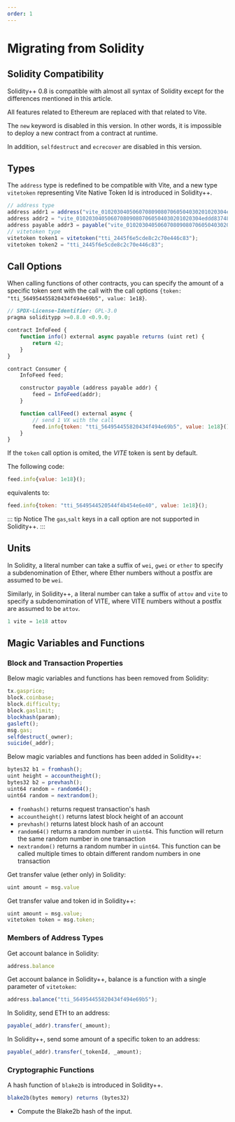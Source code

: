 ```yaml
---
order: 1
---
```


# Migrating from Solidity

## Solidity Compatibility

Solidity++ 0.8 is compatible with almost all syntax of Solidity except for the differences mentioned in this article.

All features related to Ethereum are replaced with that related to Vite.

The `new` keyword is disabled in this version. In other words, it is impossible to deploy a new contract from a contract at runtime.

In addition, `selfdestruct` and `ecrecover` are disabled in this version.


## Types
The `address` type is redefined to be compatible with Vite, and a new type `vitetoken` representing Vite Native Token Id is introduced in Solidity++.

```javascript
// address type
address addr1 = address("vite_0102030405060708090807060504030201020304eddd83748e");
address addr2 = "vite_0102030405060708090807060504030201020304eddd83748e";
address payable addr3 = payable("vite_0102030405060708090807060504030201020304eddd83748e"); 
// vitetoken type
vitetoken token1 = vitetoken("tti_2445f6e5cde8c2c70e446c83");
vitetoken token2 = "tti_2445f6e5cde8c2c70e446c83";
```

## Call Options
When calling functions of other contracts, you can specify the amount of a specific token sent with the call with the call options `{token: "tti_564954455820434f494e69b5", value: 1e18}`.

```javascript
// SPDX-License-Identifier: GPL-3.0
pragma soliditypp >=0.8.0 <0.9.0;

contract InfoFeed {
    function info() external async payable returns (uint ret) {
        return 42;
    }
}

contract Consumer {
    InfoFeed feed;

    constructor payable (address payable addr) {
        feed = InfoFeed(addr);
    }

    function callFeed() external async {
        // send 1 VX with the call
        feed.info{token: "tti_564954455820434f494e69b5", value: 1e18}();
    }
}
```

If the `token` call option is omited, the *VITE* token is sent by default.

The following code:
```javascript
feed.info{value: 1e18}();
```
equivalents to:
```javascript
feed.info{token: "tti_5649544520544f4b454e6e40", value: 1e18}();
```

::: tip Notice
The `gas`,`salt` keys in a call option are not supported in Solidity++.
:::

## Units

In Solidity, a literal number can take a suffix of `wei`, `gwei` or `ether` to specify a subdenomination of Ether, where Ether numbers without a postfix are assumed to be `wei`.

Similarly, in Solidity++, a literal number can take a suffix of `attov` and `vite` to specify a subdenomination of VITE, where VITE numbers without a postfix are assumed to be `attov`.

```javascript
1 vite = 1e18 attov
```

## Magic Variables and Functions

### Block and Transaction Properties

Below magic variables and functions has been removed from Solidity:

```javascript
tx.gasprice;
block.coinbase;
block.difficulty;
block.gaslimit;
blockhash(param);
gasleft();
msg.gas;
selfdestruct(_owner);
suicide(_addr);
```

Below magic variables and functions has been added in Solidity++:

```javascript
bytes32 b1 = fromhash();
uint height = accountheight();
bytes32 b2 = prevhash();
uint64 random = random64();
uint64 random = nextrandom();
```

* `fromhash()` returns request transaction's hash
* `accountheight()` returns latest block height of an account
* `prevhash()` returns latest block hash of an account
* `random64()` returns a random number in `uint64`. This function will return the same random number in one transaction
* `nextrandom()` returns a random number in `uint64`. This function can be called multiple times to obtain different random numbers in one transaction


Get transfer value (ether only) in Solidity:
```javascript
uint amount = msg.value
```

Get transfer value and token id in Solidity++:
```javascript
uint amount = msg.value;
vitetoken token = msg.token;
```

### Members of Address Types

Get account balance in Solidity:

```javascript
address.balance
```

Get account balance in Solidity++, balance is a function with a single parameter of `vitetoken`:
```javascript
address.balance("tti_564954455820434f494e69b5");
```

In Solidity, send ETH to an address:

```javascript
payable(_addr).transfer(_amount);
```

In Solidity++, send some amount of a specific token to an address:

```javascript
payable(_addr).transfer(_tokenId, _amount);
```

### Cryptographic Functions

A hash function of `blake2b` is introduced in Solidity++.
```javascript
blake2b(bytes memory) returns (bytes32)
```
* Compute the Blake2b hash of the input.



